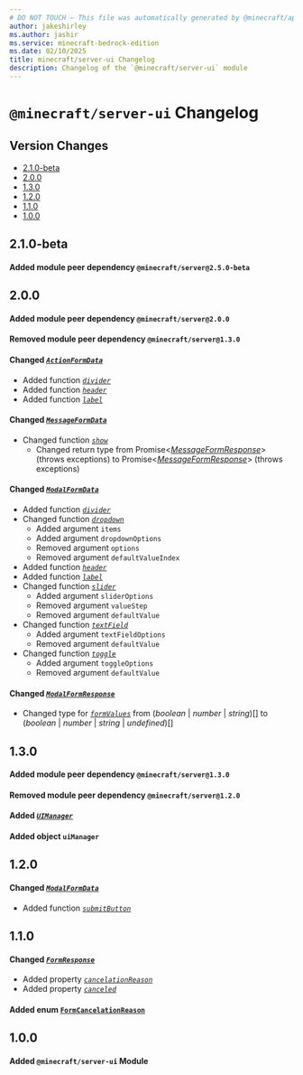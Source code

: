 ```yaml
---
# DO NOT TOUCH — This file was automatically generated by @minecraft/api-docs-generator, to report problems file an issue at https://github.com/Mojang/minecraft-scripting-libraries
author: jakeshirley
ms.author: jashir
ms.service: minecraft-bedrock-edition
ms.date: 02/10/2025
title: minecraft/server-ui Changelog
description: Changelog of the `@minecraft/server-ui` module
---
```

# `@minecraft/server-ui` Changelog

## Version Changes
- [2.1.0-beta](#210-beta)
- [2.0.0](#200)
- [1.3.0](#130)
- [1.2.0](#120)
- [1.1.0](#110)
- [1.0.0](#100)

## 2.1.0-beta
#### Added module peer dependency `@minecraft/server@2.5.0-beta`
## 2.0.0
#### Added module peer dependency `@minecraft/server@2.0.0`
#### Removed module peer dependency `@minecraft/server@1.3.0`
#### Changed *[`ActionFormData`](ActionFormData.md)*
- Added function *[`divider`](ActionFormData.md#divider)*
- Added function *[`header`](ActionFormData.md#header)*
- Added function *[`label`](ActionFormData.md#label)*
#### Changed *[`MessageFormData`](MessageFormData.md)*
- Changed function *[`show`](MessageFormData.md#show)*
  - Changed return type from Promise&lt;[*MessageFormResponse*](MessageFormResponse.md)&gt; (throws exceptions) to Promise&lt;[*MessageFormResponse*](MessageFormResponse.md)&gt; (throws exceptions)
#### Changed *[`ModalFormData`](ModalFormData.md)*
- Added function *[`divider`](ModalFormData.md#divider)*
- Changed function *[`dropdown`](ModalFormData.md#dropdown)*
  - Added argument `items`
  - Added argument `dropdownOptions`
  - Removed argument `options`
  - Removed argument `defaultValueIndex`
- Added function *[`header`](ModalFormData.md#header)*
- Added function *[`label`](ModalFormData.md#label)*
- Changed function *[`slider`](ModalFormData.md#slider)*
  - Added argument `sliderOptions`
  - Removed argument `valueStep`
  - Removed argument `defaultValue`
- Changed function *[`textField`](ModalFormData.md#textfield)*
  - Added argument `textFieldOptions`
  - Removed argument `defaultValue`
- Changed function *[`toggle`](ModalFormData.md#toggle)*
  - Added argument `toggleOptions`
  - Removed argument `defaultValue`
#### Changed *[`ModalFormResponse`](ModalFormResponse.md)*
- Changed type for *[`formValues`](ModalFormResponse.md#formvalues)* from (*boolean* | *number* | *string*)[] to (*boolean* | *number* | *string* | *undefined*)[]
## 1.3.0
#### Added module peer dependency `@minecraft/server@1.3.0`
#### Removed module peer dependency `@minecraft/server@1.2.0`
#### Added *[`UIManager`](UIManager.md)*
#### Added object `uiManager`
## 1.2.0
#### Changed *[`ModalFormData`](ModalFormData.md)*
- Added function *[`submitButton`](ModalFormData.md#submitbutton)*
## 1.1.0
#### Changed *[`FormResponse`](FormResponse.md)*
- Added property *[`cancelationReason`](FormResponse.md#cancelationreason)*
- Added property *[`canceled`](FormResponse.md#canceled)*
#### Added enum [`FormCancelationReason`](FormCancelationReason.md)
## 1.0.0
#### Added `@minecraft/server-ui` Module
